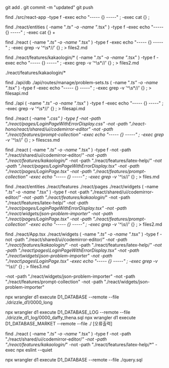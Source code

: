 

git add .
git commit -m "updated"
git push

find ./src/react-app -type f -exec echo "----- {} -----" \; -exec cat {} \;

find ./react/entities \( -name "*.ts" -o -name "*.tsx" \) -type f -exec echo "----- {} -----" \; -exec cat {} +


find  ./react \( -name "*.ts" -o -name "*.tsx" \) -type f -exec echo "----- {} -----" \; -exec grep -v '^\s*//' {} \; > files2.md

find  ./react/features/kakaologin/* \( -name "*.ts" -o -name "*.tsx" \) -type f -exec echo "----- {} -----" \; -exec grep -v '^\s*//' {} \; > files2.md

./react/features/kakaologin/*


find  ./api/db ./api/routes/manage/problem-sets.ts \( -name "*.ts" -o -name "*.tsx" \) -type f -exec echo "----- {} -----" \; -exec grep -v '^\s*//' {} \; > filesapi.md


find  ./api \( -name "*.ts" -o -name "*.tsx" \) -type f -exec echo "----- {} -----" \; -exec grep -v '^\s*//' {} \; > filesapi.md

find  ./react \( -name "*.css" \) -type f -not -path "./react/pages/LoginPageWithErrorDisplay.css" -not -path "./react-hono/react/shared/ui/codemirror-editor" -not -path "./react/features/prompt-collection"  -exec echo "----- {} -----" \; -exec grep -v '^\s*//' {} \; > filescss.md


find ./react \( -name "*.ts" -o -name "*.tsx" \) -type f -not -path "./react/shared/ui/codemirror-editor/*" -not -path "./react/features/kakaologin/*" -not -path "./react/features/latex-help/*" -not -path "./react/pages/LoginPageWithErrorDisplay.tsx" -not -path "./react/pages/LoginPage.tsx"  -not -path "./react/features/prompt-collection" -exec echo "----- {} -----" \; -exec grep -v '^\s*//' {} \; > files.md

find ./react/entities ./react/features ./react/pages ./react/widgets \( -name "*.ts" -o -name "*.tsx" \) -type f -not -path "./react/shared/ui/codemirror-editor/*" -not -path "./react/features/kakaologin/*" -not -path "./react/features/latex-help/*" -not -path "./react/pages/LoginPageWithErrorDisplay.tsx" -not -path "./react/widgets/json-problem-importer"  -not -path "./react/pages/LoginPage.tsx" -not -path "./react/features/prompt-collection" -exec echo "----- {} -----" \; -exec grep -v '^\s*//' {} \; > files2.md

find ./react/App.tsx ./react/widgets \( -name "*.ts" -o -name "*.tsx" \) -type f -not -path "./react/shared/ui/codemirror-editor/*" -not -path "./react/features/kakaologin/*"  -not -path "./react/features/latex-help/*" -not -path "./react\pages\LoginPageWithErrorDisplay.tsx" -not -path "./react\widgets\json-problem-importer" -not -path "./react\pages\LoginPage.tsx" -exec echo "----- {} -----" \; -exec grep -v '^\s*//' {} \; > files3.md


-not -path "./react/widgets/json-problem-importer"
-not -path "./react/features/prompt-collection"
-not -path "./react/widgets/json-problem-importer" 

npx wrangler d1 execute D1_DATABASE --remote --file ./drizzle_d1/0000_long

npx wrangler d1 execute D1_DATABASE_LOG --remote --file ./drizzle_d1_log/0000_daffy_thena.sql
npx wrangler d1 execute D1_DATABASE_MARKET --remote --file ./
[오류출력]

find ./react \( -name "*.ts" -o -name "*.tsx" \) -type f -not -path "./react/shared/ui/codemirror-editor/*" -not -path "./react/features/kakaologin/*" -not -path "./react/features/latex-help/*" -exec npx eslint --quiet

npx wrangler d1 execute D1_DATABASE --remote --file ./query.sql
